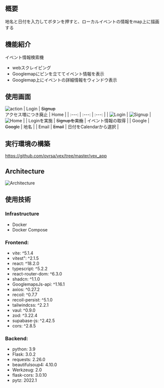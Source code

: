 ## 概要 
地名と日付を入力してボタンを押すと、ローカルイベントの情報をmap上に描画する

## 機能紹介
イベント情報検索機
- webスクレイピング
- Googlemapにピンを立ててイベント情報を表示
- Googlemap上にイベントの詳細情報をウィンドウ表示


## 使用画面
![action](https://github.com/user-attachments/assets/cf27fa4f-4b77-4f1a-a6d7-81a73b35d0dd)
| Login | ~~Signup~~<br>アクセス増につき廃止 | Home |
| :---: | :---: | :---: |
| ![Login](https://github.com/user-attachments/assets/2921aeef-beb2-4d65-8953-cadd3d4f39fe) | ![Signup](https://github.com/user-attachments/assets/e7744a0b-8562-421d-a7ec-f795549fd390) | ![Home](https://github.com/user-attachments/assets/209debf2-fd8a-45e6-a642-e2e10089c94b) |
| Loginを実施 | ~~Signupを実施~~ | イベント情報の取得 |
| Google | ~~Google~~ | 地名 |
| Email | ~~Email~~ | 日付をCalendarから選択 |

## 実行環境の構築
https://github.com/ovrsa/vex/tree/master/vex_app

## Architecture
![Architecture](https://github.com/user-attachments/assets/28c63ac4-7f9c-47da-b2b8-1e7a81b2635d)

## 使用技術
### Infrastructure
- Docker
- Docker Compose

### Frontend:
- vite: ^5.1.4
- vitest": ^2.1.5
- react: ^18.2.0
- typescript: ^5.2.2
- react-router-dom: ^6.3.0
- shadcn: ^1.1.0
- GooglemapsJs-api: ^1.16.1
- axios: ^0.27.2
- recoil: ^0.7.7
- recoil-persist: ^5.1.0
- tailwindcss: ^2.2.1
- vaul: ^0.9.0
- zod: ^3.22.4
- supabase-js: ^2.42.5
- cors: ^2.8.5

### Backend:
- python: 3.9
- Flask: 3.0.2
- requests: 2.26.0
- beautifulsoup4: 4.10.0
- Werkzeug: 2.0
- flask-cors: 3.0.10
- pytz: 2022.1
